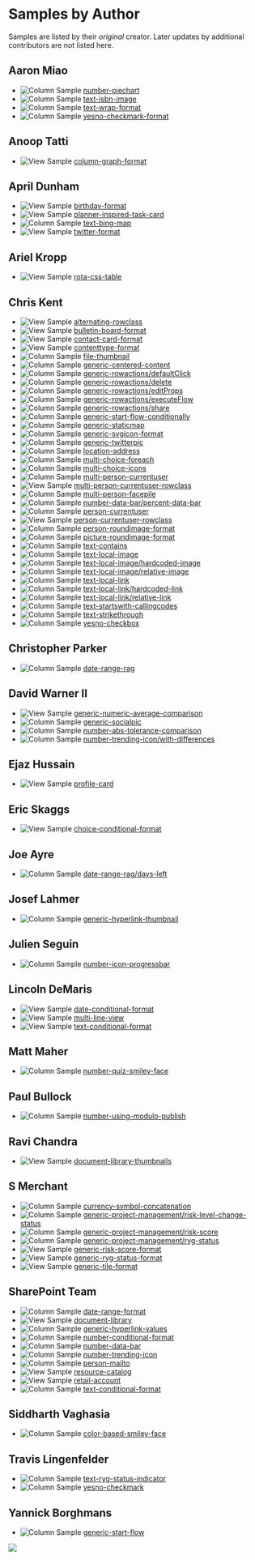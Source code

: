 # Samples by Author

Samples are listed by their _original_ creator. Later updates by additional contributors are not listed here.

## Aaron Miao

- <img src="../../img/iconSampleColumn.png" title="Column Sample"/> [number-piechart](https://github.com/SharePoint/sp-dev-list-formatting/tree/master/column-samples/number-piechart)
- <img src="../../img/iconSampleColumn.png" title="Column Sample"/> [text-isbn-image](https://github.com/SharePoint/sp-dev-list-formatting/tree/master/column-samples/text-isbn-image)
- <img src="../../img/iconSampleColumn.png" title="Column Sample"/> [text-wrap-format](https://github.com/SharePoint/sp-dev-list-formatting/tree/master/column-samples/text-wrap-format)
- <img src="../../img/iconSampleColumn.png" title="Column Sample"/> [yesno-checkmark-format](https://github.com/SharePoint/sp-dev-list-formatting/tree/master/column-samples/yesno-checkmark-format)

## Anoop Tatti

- <img src="../../img/iconSampleView.png" title="View Sample"/> [column-graph-format](https://github.com/SharePoint/sp-dev-list-formatting/tree/master/view-samples/column-graph-format)

## April Dunham

- <img src="../../img/iconSampleView.png" title="View Sample"/> [birthday-format](https://github.com/SharePoint/sp-dev-list-formatting/tree/master/view-samples/birthday-format)
- <img src="../../img/iconSampleView.png" title="View Sample"/> [planner-inspired-task-card](https://github.com/SharePoint/sp-dev-list-formatting/tree/master/view-samples/planner-inspired-task-card)
- <img src="../../img/iconSampleColumn.png" title="Column Sample"/> [text-bing-map](https://github.com/SharePoint/sp-dev-list-formatting/tree/master/column-samples/text-bing-map)
- <img src="../../img/iconSampleView.png" title="View Sample"/> [twitter-format](https://github.com/SharePoint/sp-dev-list-formatting/tree/master/view-samples/twitter-format)

## Ariel Kropp

- <img src="../../img/iconSampleView.png" title="View Sample"/> [rota-css-table](https://github.com/SharePoint/sp-dev-list-formatting/tree/master/view-samples/rota-css-table)

## Chris Kent

- <img src="../../img/iconSampleView.png" title="View Sample"/> [alternating-rowclass](https://github.com/SharePoint/sp-dev-list-formatting/tree/master/view-samples/alternating-rowclass)
- <img src="../../img/iconSampleView.png" title="View Sample"/> [bulletin-board-format](https://github.com/SharePoint/sp-dev-list-formatting/tree/master/view-samples/bulletin-board-format)
- <img src="../../img/iconSampleView.png" title="View Sample"/> [contact-card-format](https://github.com/SharePoint/sp-dev-list-formatting/tree/master/view-samples/contact-card-format)
- <img src="../../img/iconSampleView.png" title="View Sample"/> [contenttype-format](https://github.com/SharePoint/sp-dev-list-formatting/tree/master/view-samples/contenttype-format)
- <img src="../../img/iconSampleColumn.png" title="Column Sample"/> [file-thumbnail](https://github.com/SharePoint/sp-dev-list-formatting/tree/master/column-samples/file-thumbnail)
- <img src="../../img/iconSampleColumn.png" title="Column Sample"/> [generic-centered-content](https://github.com/SharePoint/sp-dev-list-formatting/tree/master/column-samples/generic-centered-content)
- <img src="../../img/iconSampleColumn.png" title="Column Sample"/> [generic-rowactions/defaultClick](https://github.com/SharePoint/sp-dev-list-formatting/tree/master/column-samples/generic-rowactions)
- <img src="../../img/iconSampleColumn.png" title="Column Sample"/> [generic-rowactions/delete](https://github.com/SharePoint/sp-dev-list-formatting/tree/master/column-samples/generic-rowactions)
- <img src="../../img/iconSampleColumn.png" title="Column Sample"/> [generic-rowactions/editProps](https://github.com/SharePoint/sp-dev-list-formatting/tree/master/column-samples/generic-rowactions)
- <img src="../../img/iconSampleColumn.png" title="Column Sample"/> [generic-rowactions/executeFlow](https://github.com/SharePoint/sp-dev-list-formatting/tree/master/column-samples/generic-rowactions)
- <img src="../../img/iconSampleColumn.png" title="Column Sample"/> [generic-rowactions/share](https://github.com/SharePoint/sp-dev-list-formatting/tree/master/column-samples/generic-rowactions)
- <img src="../../img/iconSampleColumn.png" title="Column Sample"/> [generic-start-flow-conditionally](https://github.com/SharePoint/sp-dev-list-formatting/tree/master/column-samples/generic-start-flow-conditionally)
- <img src="../../img/iconSampleColumn.png" title="Column Sample"/> [generic-staticmap](https://github.com/SharePoint/sp-dev-list-formatting/tree/master/column-samples/generic-staticmap)
- <img src="../../img/iconSampleColumn.png" title="Column Sample"/> [generic-svgicon-format](https://github.com/SharePoint/sp-dev-list-formatting/tree/master/column-samples/generic-svgicon-format)
- <img src="../../img/iconSampleColumn.png" title="Column Sample"/> [generic-twitterpic](https://github.com/SharePoint/sp-dev-list-formatting/tree/master/column-samples/generic-twitterpic)
- <img src="../../img/iconSampleColumn.png" title="Column Sample"/> [location-address](https://github.com/SharePoint/sp-dev-list-formatting/tree/master/column-samples/location-address)
- <img src="../../img/iconSampleColumn.png" title="Column Sample"/> [multi-choice-foreach](https://github.com/SharePoint/sp-dev-list-formatting/tree/master/column-samples/multi-choice-foreach)
- <img src="../../img/iconSampleColumn.png" title="Column Sample"/> [multi-choice-icons](https://github.com/SharePoint/sp-dev-list-formatting/tree/master/column-samples/multi-choice-icons)
- <img src="../../img/iconSampleColumn.png" title="Column Sample"/> [multi-person-currentuser](https://github.com/SharePoint/sp-dev-list-formatting/tree/master/column-samples/multi-person-currentuser)
- <img src="../../img/iconSampleView.png" title="View Sample"/> [multi-person-currentuser-rowclass](https://github.com/SharePoint/sp-dev-list-formatting/tree/master/view-samples/multi-person-currentuser-rowclass)
- <img src="../../img/iconSampleColumn.png" title="Column Sample"/> [multi-person-facepile](https://github.com/SharePoint/sp-dev-list-formatting/tree/master/column-samples/multi-person-facepile)
- <img src="../../img/iconSampleColumn.png" title="Column Sample"/> [number-data-bar/percent-data-bar](https://github.com/SharePoint/sp-dev-list-formatting/tree/master/column-samples/number-data-bar)
- <img src="../../img/iconSampleColumn.png" title="Column Sample"/> [person-currentuser](https://github.com/SharePoint/sp-dev-list-formatting/tree/master/column-samples/person-currentuser)
- <img src="../../img/iconSampleView.png" title="View Sample"/> [person-currentuser-rowclass](https://github.com/SharePoint/sp-dev-list-formatting/tree/master/view-samples/person-currentuser-rowclass)
- <img src="../../img/iconSampleColumn.png" title="Column Sample"/> [person-roundimage-format](https://github.com/SharePoint/sp-dev-list-formatting/tree/master/column-samples/person-roundimage-format)
- <img src="../../img/iconSampleColumn.png" title="Column Sample"/> [picture-roundimage-format](https://github.com/SharePoint/sp-dev-list-formatting/tree/master/column-samples/picture-roundimage-format)
- <img src="../../img/iconSampleColumn.png" title="Column Sample"/> [text-contains](https://github.com/SharePoint/sp-dev-list-formatting/tree/master/column-samples/text-contains)
- <img src="../../img/iconSampleColumn.png" title="Column Sample"/> [text-local-image](https://github.com/SharePoint/sp-dev-list-formatting/tree/master/column-samples/text-local-image)
- <img src="../../img/iconSampleColumn.png" title="Column Sample"/> [text-local-image/hardcoded-image](https://github.com/SharePoint/sp-dev-list-formatting/tree/master/column-samples/text-local-image)
- <img src="../../img/iconSampleColumn.png" title="Column Sample"/> [text-local-image/relative-image](https://github.com/SharePoint/sp-dev-list-formatting/tree/master/column-samples/text-local-image)
- <img src="../../img/iconSampleColumn.png" title="Column Sample"/> [text-local-link](https://github.com/SharePoint/sp-dev-list-formatting/tree/master/column-samples/text-local-link)
- <img src="../../img/iconSampleColumn.png" title="Column Sample"/> [text-local-link/hardcoded-link](https://github.com/SharePoint/sp-dev-list-formatting/tree/master/column-samples/text-local-link)
- <img src="../../img/iconSampleColumn.png" title="Column Sample"/> [text-local-link/relative-link](https://github.com/SharePoint/sp-dev-list-formatting/tree/master/column-samples/text-local-link)
- <img src="../../img/iconSampleColumn.png" title="Column Sample"/> [text-startswith-callingcodes](https://github.com/SharePoint/sp-dev-list-formatting/tree/master/column-samples/text-startswith-callingcodes)
- <img src="../../img/iconSampleColumn.png" title="Column Sample"/> [text-strikethrough](https://github.com/SharePoint/sp-dev-list-formatting/tree/master/column-samples/text-strikethrough)
- <img src="../../img/iconSampleColumn.png" title="Column Sample"/> [yesno-checkbox](https://github.com/SharePoint/sp-dev-list-formatting/tree/master/column-samples/yesno-checkbox)

## Christopher Parker

- <img src="../../img/iconSampleColumn.png" title="Column Sample"/> [date-range-rag](https://github.com/SharePoint/sp-dev-list-formatting/tree/master/column-samples/date-range-rag)

## David Warner II

- <img src="../../img/iconSampleView.png" title="View Sample"/> [generic-numeric-average-comparison](https://github.com/SharePoint/sp-dev-list-formatting/tree/master/view-samples/generic-numeric-average-comparison)
- <img src="../../img/iconSampleColumn.png" title="Column Sample"/> [generic-socialpic](https://github.com/SharePoint/sp-dev-list-formatting/tree/master/column-samples/generic-socialpic)
- <img src="../../img/iconSampleColumn.png" title="Column Sample"/> [number-abs-tolerance-comparison](https://github.com/SharePoint/sp-dev-list-formatting/tree/master/column-samples/number-abs-tolerance-comparison)
- <img src="../../img/iconSampleColumn.png" title="Column Sample"/> [number-trending-icon/with-differences](https://github.com/SharePoint/sp-dev-list-formatting/tree/master/column-samples/number-trending-icon)

## Ejaz Hussain

- <img src="../../img/iconSampleView.png" title="View Sample"/> [profile-card](https://github.com/SharePoint/sp-dev-list-formatting/tree/master/view-samples/profile-card)

## Eric Skaggs

- <img src="../../img/iconSampleView.png" title="View Sample"/> [choice-conditional-format](https://github.com/SharePoint/sp-dev-list-formatting/tree/master/view-samples/choice-conditional-format)

## Joe Ayre

- <img src="../../img/iconSampleColumn.png" title="Column Sample"/> [date-range-rag/days-left](https://github.com/SharePoint/sp-dev-list-formatting/tree/master/column-samples/date-range-rag)

## Josef Lahmer

- <img src="../../img/iconSampleColumn.png" title="Column Sample"/> [generic-hyperlink-thumbnail](https://github.com/SharePoint/sp-dev-list-formatting/tree/master/column-samples/generic-hyperlink-thumbnail)

## Julien Seguin

- <img src="../../img/iconSampleColumn.png" title="Column Sample"/> [number-icon-progressbar](https://github.com/SharePoint/sp-dev-list-formatting/tree/master/column-samples/number-icon-progressbar)

## Lincoln DeMaris

- <img src="../../img/iconSampleView.png" title="View Sample"/> [date-conditional-format](https://github.com/SharePoint/sp-dev-list-formatting/tree/master/view-samples/date-conditional-format)
- <img src="../../img/iconSampleView.png" title="View Sample"/> [multi-line-view](https://github.com/SharePoint/sp-dev-list-formatting/tree/master/view-samples/multi-line-view)
- <img src="../../img/iconSampleView.png" title="View Sample"/> [text-conditional-format](https://github.com/SharePoint/sp-dev-list-formatting/tree/master/view-samples/text-conditional-format)

## Matt Maher

- <img src="../../img/iconSampleColumn.png" title="Column Sample"/> [number-quiz-smiley-face](https://github.com/SharePoint/sp-dev-list-formatting/tree/master/column-samples/number-quiz-smiley-face)

## Paul Bullock

- <img src="../../img/iconSampleColumn.png" title="Column Sample"/> [number-using-modulo-publish](https://github.com/SharePoint/sp-dev-list-formatting/tree/master/column-samples/number-using-modulo-publish)

## Ravi Chandra

- <img src="../../img/iconSampleView.png" title="View Sample"/> [document-library-thumbnails](https://github.com/SharePoint/sp-dev-list-formatting/tree/master/view-samples/document-library-thumbnails)

## S Merchant

- <img src="../../img/iconSampleColumn.png" title="Column Sample"/> [currency-symbol-concatenation](https://github.com/SharePoint/sp-dev-list-formatting/tree/master/column-samples/currency-symbol-concatenation)
- <img src="../../img/iconSampleColumn.png" title="Column Sample"/> [generic-project-management/risk-level-change-status](https://github.com/SharePoint/sp-dev-list-formatting/tree/master/column-samples/generic-project-management)
- <img src="../../img/iconSampleColumn.png" title="Column Sample"/> [generic-project-management/risk-score](https://github.com/SharePoint/sp-dev-list-formatting/tree/master/column-samples/generic-project-management)
- <img src="../../img/iconSampleColumn.png" title="Column Sample"/> [generic-project-management/ryg-status](https://github.com/SharePoint/sp-dev-list-formatting/tree/master/column-samples/generic-project-management)
- <img src="../../img/iconSampleView.png" title="View Sample"/> [generic-risk-score-format](https://github.com/SharePoint/sp-dev-list-formatting/tree/master/view-samples/generic-risk-score-format)
- <img src="../../img/iconSampleView.png" title="View Sample"/> [generic-ryg-status-format](https://github.com/SharePoint/sp-dev-list-formatting/tree/master/view-samples/generic-ryg-status-format)
- <img src="../../img/iconSampleView.png" title="View Sample"/> [generic-tile-format](https://github.com/SharePoint/sp-dev-list-formatting/tree/master/view-samples/generic-tile-format)

## SharePoint Team

- <img src="../../img/iconSampleColumn.png" title="Column Sample"/> [date-range-format](https://github.com/SharePoint/sp-dev-list-formatting/tree/master/column-samples/date-range-format)
- <img src="../../img/iconSampleView.png" title="View Sample"/> [document-library](https://github.com/SharePoint/sp-dev-list-formatting/tree/master/view-samples/document-library)
- <img src="../../img/iconSampleColumn.png" title="Column Sample"/> [generic-hyperlink-values](https://github.com/SharePoint/sp-dev-list-formatting/tree/master/column-samples/generic-hyperlink-values)
- <img src="../../img/iconSampleColumn.png" title="Column Sample"/> [number-conditional-format](https://github.com/SharePoint/sp-dev-list-formatting/tree/master/column-samples/number-conditional-format)
- <img src="../../img/iconSampleColumn.png" title="Column Sample"/> [number-data-bar](https://github.com/SharePoint/sp-dev-list-formatting/tree/master/column-samples/number-data-bar)
- <img src="../../img/iconSampleColumn.png" title="Column Sample"/> [number-trending-icon](https://github.com/SharePoint/sp-dev-list-formatting/tree/master/column-samples/number-trending-icon)
- <img src="../../img/iconSampleColumn.png" title="Column Sample"/> [person-mailto](https://github.com/SharePoint/sp-dev-list-formatting/tree/master/column-samples/person-mailto)
- <img src="../../img/iconSampleView.png" title="View Sample"/> [resource-catalog](https://github.com/SharePoint/sp-dev-list-formatting/tree/master/view-samples/resource-catalog)
- <img src="../../img/iconSampleView.png" title="View Sample"/> [retail-account](https://github.com/SharePoint/sp-dev-list-formatting/tree/master/view-samples/retail-account)
- <img src="../../img/iconSampleColumn.png" title="Column Sample"/> [text-conditional-format](https://github.com/SharePoint/sp-dev-list-formatting/tree/master/column-samples/text-conditional-format)

## Siddharth Vaghasia

- <img src="../../img/iconSampleColumn.png" title="Column Sample"/> [color-based-smiley-face](https://github.com/SharePoint/sp-dev-list-formatting/tree/master/column-samples/color-based-smiley-face)

## Travis Lingenfelder

- <img src="../../img/iconSampleColumn.png" title="Column Sample"/> [text-ryg-status-indicator](https://github.com/SharePoint/sp-dev-list-formatting/tree/master/column-samples/text-ryg-status-indicator)
- <img src="../../img/iconSampleColumn.png" title="Column Sample"/> [yesno-checkmark](https://github.com/SharePoint/sp-dev-list-formatting/tree/master/column-samples/yesno-checkmark)

## Yannick Borghmans

- <img src="../../img/iconSampleColumn.png" title="Column Sample"/> [generic-start-flow](https://github.com/SharePoint/sp-dev-list-formatting/tree/master/column-samples/generic-start-flow)

<img src="https://telemetry.sharepointpnp.com/sp-dev-list-formatting/docs/groupings/author" />